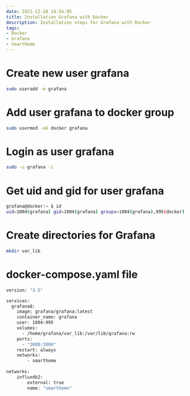 ```yaml
---
date: 2021-12-28 14:54:05
title: Installation Grafana with Docker
description: Installation steps for Grafana with Docker
tags: 
- Docker
- Grafana
- SmartHome
---
```


# Create new user grafana

~~~bash
sudo useradd -m grafana
~~~

# Add user grafana to docker group

~~~bash
sudo usermod -aG docker grafana
~~~

# Login as user grafana

~~~bash
sudo -u grafana -i
~~~

# Get uid and gid for user grafana

~~~bash
grafana@docker:~ $ id
uid=1004(grafana) gid=1004(grafana) groups=1004(grafana),995(docker)
~~~

# Create directories for Grafana

~~~bash
mkdir var_lib
~~~

# docker-compose.yaml file

~~~bash
version: "3.5"

services:
  grafana8:
    image: grafana/grafana:latest
    container_name: grafana
    user: 1004:995
    volumes:
      - /home/grafana/var_lib:/var/lib/grafana:rw
    ports:
      - "3000:3000"
    restart: always
    networks:
        - smarthome
        
networks:
    influxdb2:
        external: true
        name: "smarthome"
~~~
